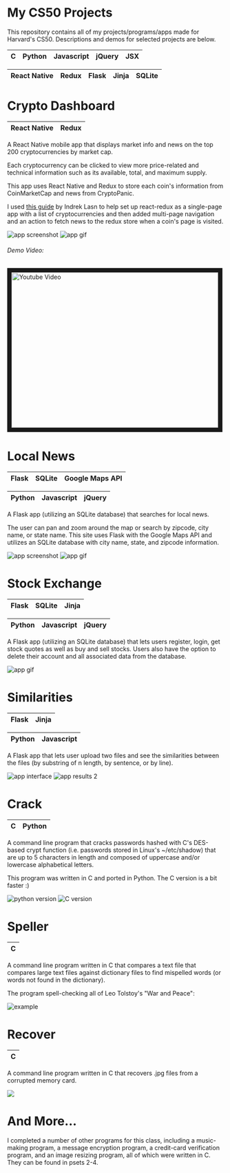# My CS50 Projects
This repository contains all of my projects/programs/apps made for Harvard's CS50. Descriptions and demos for selected projects are below.

| C | Python | Javascript | jQuery | JSX |
|---|--------|------------|----|--------|

| React Native | Redux | Flask | Jinja | SQLite |
|---|--------|------------|----|--------|


# Crypto Dashboard
| React Native| Redux|
|--|--|

A React Native mobile app that displays market info and news on the top 200 cryptocurrencies by market cap.

Each cryptocurrency can be clicked to view more price-related and technical information such as its available, total, and maximum supply.

This app uses React Native and Redux to store each coin's information from CoinMarketCap and news from CryptoPanic.

I used [this guide](https://medium.com/react-native-training/tutorial-react-native-redux-native-mobile-app-for-tracking-cryptocurrency-bitcoin-litecoin-810850cf8acc) by Indrek Lasn to help set up react-redux as a single-page app with a list of cryptocurrencies and then added multi-page navigation and an action to fetch news to the redux store when a coin's page is visited.

![app screenshot](https://github.com/dpett/cs50-projects/blob/master/project/image1.jpg?raw=true)
![app gif](https://github.com/dpett/cs50-projects/blob/master/project/gif1.gif?raw=true)


###### Demo Video:

<a href="http://www.youtube.com/watch?feature=player_embedded&v=3HaIw0yAygI
" target="_blank"><img src="http://img.youtube.com/vi/3HaIw0yAygI/0.jpg" 
alt="Youtube Video" width="480" height="360" border="10" /></a>



# Local News

|Flask | SQLite    | Google Maps API|
|--|--|--|


|Python | Javascript    | jQuery|
|--|--|--|

A Flask app (utilizing an SQLite database) that searches for local news.

The user can pan and zoom around the map or search by zipcode, city name, or state name.
This site uses Flask with the Google Maps API and utilizes an SQLite database with city name, state, and zipcode information.

![app screenshot](https://github.com/dpett/cs50-projects/blob/master/pset8/mashup/mashup2.png?raw=true)
![app gif](https://github.com/dpett/cs50-projects/blob/master/pset8/mashup/mashup.gif?raw=true)



# Stock Exchange
|Flask | SQLite | Jinja
|--|--|--|

|Python| Javascript| jQuery |
|--|--|--|

A Flask app (utilizing an SQLite database) that lets users register, login, get stock quotes as well as buy and sell stocks.
Users also have the option to delete their account and all associated data from the database.

![app gif](https://github.com/dpett/cs50-projects/blob/master/pset7/finance/finance.gif?raw=true)



# Similarities

|Flask | Jinja
|--|--|

|Python| Javascript |
|--|--|

A Flask app that lets user upload two files and see the similarities between the files (by substring of n length, by sentence, or by line).

![app interface](https://github.com/dpett/cs50-projects/blob/master/pset6/similarities/ss.jpg?raw=true)
![app results 2](https://github.com/dpett/cs50-projects/blob/master/pset6/similarities/Screen%20Shot%202018-07-30%20at%2011.18.33%20PM.png?raw=true)

# Crack

|C | Python
|--|--|


A command line program that cracks passwords hashed with C's DES-based crypt function (i.e. passwords stored in Linux's ~/etc/shadow) that are up to 5 characters in length and composed of uppercase and/or lowercase alphabetical letters.

This program was written in C and ported in Python. The C version is a bit faster :)

![python version](https://github.com/dpett/cs50-projects/blob/master/pset6/crack/crackpython.gif?raw=true)
![C version](https://github.com/dpett/cs50-projects/blob/master/pset2/crack/crackc.gif?raw=true)

# Speller
| C |
|--|

A command line program written in C that compares a text file that compares large text files against dictionary files to find mispelled words (or words not found in the dictionary).

The program spell-checking all of Leo Tolstoy's "War and Peace":

![example](https://github.com/dpett/cs50-projects/blob/master/pset5/speller/speller.gif?raw=true)


# Recover
| C |
|--|

A command line program written in C that recovers .jpg files from a corrupted memory card.

![](https://github.com/dpett/cs50-projects/blob/master/pset4/recover/recover.gif?raw=true)

# And More...

I completed a number of other programs for this class, including a music-making program, a message encryption program, a credit-card verification program, and an image resizing program, all of which were written in C. They can be found in psets 2-4.
